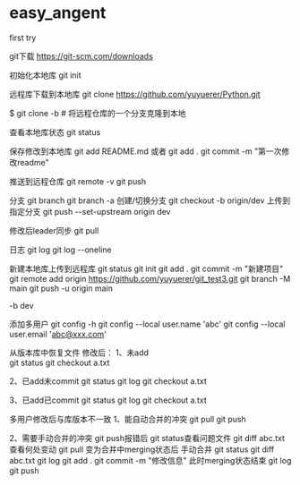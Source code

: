 # easy_angent
first try



git下载
https://git-scm.com/downloads

初始化本地库
git init

远程库下载到本地库
git clone https://github.com/yuyuerer/Python.git

$ git clone -b <branch> <url>  # 将远程仓库的一个分支克隆到本地

查看本地库状态
git status

保存修改到本地库
git add README.md
或者 git add .
git commit -m "第一次修改readme"

推送到远程仓库
git remote -v
git push

分支
git branch
git branch -a
创建/切换分支
git checkout -b origin/dev
上传到指定分支
git push --set-upstream origin dev

修改后leader同步
git pull

日志
git log
git log --oneline

新建本地库上传到远程库
git status
git init
git add .
git commit -m "新建项目"
git remote add origin https://github.com/yuyuerer/git_test3.git
git branch -M main
git push -u origin main

-b dev

添加多用户
git config -h
git config --local user.name 'abc'
git config --local user.email 'abc@xxx.com'

从版本库中恢复文件
修改后：
1、未add                 
git status
git checkout a.txt

2、已add未commit
git status
git log
git checkout <commit id> a.txt

3、已add已commit
git status
git log
git checkout <commit id> a.txt

多用户修改后与库版本不一致
1、能自动合并的冲突
git pull
git push
 
2、需要手动合并的冲突
git push报错后
git status查看问题文件
git diff abc.txt  查看何处变动
git pull  变为合并中merging状态后 手动合并
git status
git diff abc.txt
git log
git add .
git commit -m "修改信息"  此时merging状态结束
git log
git push
